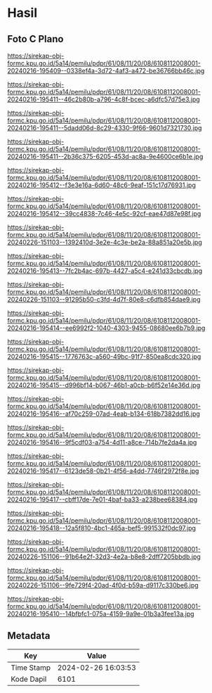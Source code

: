 # Hasil

## Foto C Plano

https://sirekap-obj-formc.kpu.go.id/5a14/pemilu/pdpr/61/08/11/20/08/6108112008001-20240216-195409--0338ef4a-3d72-4af3-a472-be36766bb46c.jpg

https://sirekap-obj-formc.kpu.go.id/5a14/pemilu/pdpr/61/08/11/20/08/6108112008001-20240216-195411--46c2b80b-a796-4c8f-bcec-a6dfc57d75e3.jpg

https://sirekap-obj-formc.kpu.go.id/5a14/pemilu/pdpr/61/08/11/20/08/6108112008001-20240216-195411--5dadd06d-8c29-4330-9f66-9601d7321730.jpg

https://sirekap-obj-formc.kpu.go.id/5a14/pemilu/pdpr/61/08/11/20/08/6108112008001-20240216-195411--2b36c375-6205-453d-ac8a-9e4600ce6b1e.jpg

https://sirekap-obj-formc.kpu.go.id/5a14/pemilu/pdpr/61/08/11/20/08/6108112008001-20240216-195412--f3e3e16a-6d60-48c6-9eaf-151c17d76931.jpg

https://sirekap-obj-formc.kpu.go.id/5a14/pemilu/pdpr/61/08/11/20/08/6108112008001-20240216-195412--39cc4838-7c46-4e5c-92cf-eae47d87e98f.jpg

https://sirekap-obj-formc.kpu.go.id/5a14/pemilu/pdpr/61/08/11/20/08/6108112008001-20240226-151103--1392410d-3e2e-4c3e-be2a-88a851a20e5b.jpg

https://sirekap-obj-formc.kpu.go.id/5a14/pemilu/pdpr/61/08/11/20/08/6108112008001-20240216-195413--7fc2b4ac-697b-4427-a5c4-e241d33cbcdb.jpg

https://sirekap-obj-formc.kpu.go.id/5a14/pemilu/pdpr/61/08/11/20/08/6108112008001-20240226-151103--91295b50-c3fd-4d7f-80e8-c6dfb854dae9.jpg

https://sirekap-obj-formc.kpu.go.id/5a14/pemilu/pdpr/61/08/11/20/08/6108112008001-20240216-195414--ee6992f2-1040-4303-9455-08680ee6b7b9.jpg

https://sirekap-obj-formc.kpu.go.id/5a14/pemilu/pdpr/61/08/11/20/08/6108112008001-20240216-195415--1776763c-a560-49bc-91f7-850ea8cdc320.jpg

https://sirekap-obj-formc.kpu.go.id/5a14/pemilu/pdpr/61/08/11/20/08/6108112008001-20240216-195415--d996bf14-b067-46b1-a0cb-b6f52e14e36d.jpg

https://sirekap-obj-formc.kpu.go.id/5a14/pemilu/pdpr/61/08/11/20/08/6108112008001-20240216-195416--af70c259-07ad-4eab-b134-618b7382dd16.jpg

https://sirekap-obj-formc.kpu.go.id/5a14/pemilu/pdpr/61/08/11/20/08/6108112008001-20240216-195416--9f5cdf03-a754-4d11-a8ce-714b7fe2da4a.jpg

https://sirekap-obj-formc.kpu.go.id/5a14/pemilu/pdpr/61/08/11/20/08/6108112008001-20240216-195417--6123de58-0b21-4f56-a4dd-7746f2972f8e.jpg

https://sirekap-obj-formc.kpu.go.id/5a14/pemilu/pdpr/61/08/11/20/08/6108112008001-20240216-195417--cbff17de-7e01-4baf-ba33-a238bee68384.jpg

https://sirekap-obj-formc.kpu.go.id/5a14/pemilu/pdpr/61/08/11/20/08/6108112008001-20240216-195418--12a5f810-4bc1-465a-bef5-991532f0dc97.jpg

https://sirekap-obj-formc.kpu.go.id/5a14/pemilu/pdpr/61/08/11/20/08/6108112008001-20240226-151106--91b64e2f-32d3-4e2a-b8e8-2dff7205bbdb.jpg

https://sirekap-obj-formc.kpu.go.id/5a14/pemilu/pdpr/61/08/11/20/08/6108112008001-20240226-151106--9fe729f4-20ad-4f0d-b59a-d9117c330be6.jpg

https://sirekap-obj-formc.kpu.go.id/5a14/pemilu/pdpr/61/08/11/20/08/6108112008001-20240216-195410--14bfbfc1-075a-4159-9a9e-01b3a3fee13a.jpg


## Metadata

| Key        | Value               |
| ---------- | ------------------- |
| Time Stamp | 2024-02-26 16:03:53 |
| Kode Dapil | 6101                |



